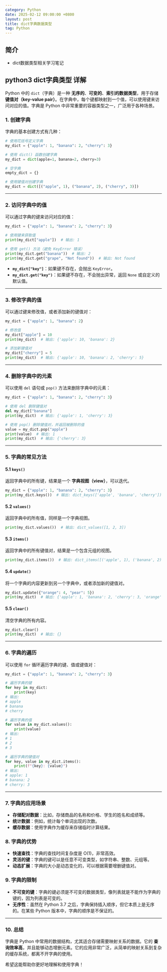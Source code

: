 ```yaml
---
category: Python
date: 2025-02-12 09:00:00 +0800
layout: post
title: dict字典数据类型
tag: Python
---
```

## 简介

+ dict数据类型相关学习笔记

<!--more-->

## python3 dict字典类型 详解

Python 中的 `dict`（字典）是一种 **无序的**、**可变的**、**索引的数据类型**，用于存储 **键值对（key-value pair）**。在字典中，每个键都映射到一个值，可以使用键来访问对应的值。字典是 Python 中非常重要的容器类型之一，广泛用于各种场景。

### 1. **创建字典**
字典的基本创建方式有几种：

```python
# 使用花括号定义字典
my_dict = {"apple": 1, "banana": 2, "cherry": 3}

# 使用 dict() 函数创建字典
my_dict = dict(apple=1, banana=2, cherry=3)

# 空字典
empty_dict = {}

# 使用键值对创建字典
my_dict = dict([("apple", 1), ("banana", 2), ("cherry", 3)])
```

---

### 2. **访问字典中的值**
可以通过字典的键来访问对应的值：

```python
my_dict = {"apple": 1, "banana": 2, "cherry": 3}

# 使用键来获取值
print(my_dict["apple"])  # 输出: 1

# 使用 get() 方法（避免 KeyError 错误）
print(my_dict.get("banana"))  # 输出: 2
print(my_dict.get("grape", "Not found"))  # 输出: Not found
```
- **`my_dict["key"]`**：如果键不存在，会抛出 `KeyError`。
- **`my_dict.get("key")`**：如果键不存在，不会抛出异常，返回 `None` 或自定义的默认值。

---

### 3. **修改字典的值**
可以通过键来修改值，或者添加新的键值对：

```python
my_dict = {"apple": 1, "banana": 2}

# 修改值
my_dict["apple"] = 10
print(my_dict)  # 输出: {'apple': 10, 'banana': 2}

# 添加新键值对
my_dict["cherry"] = 5
print(my_dict)  # 输出: {'apple': 10, 'banana': 2, 'cherry': 5}
```

---

### 4. **删除字典中的元素**
可以使用 `del` 语句或 `pop()` 方法来删除字典中的元素：

```python
my_dict = {"apple": 1, "banana": 2, "cherry": 3}

# 使用 del 删除键值对
del my_dict["banana"]
print(my_dict)  # 输出: {'apple': 1, 'cherry': 3}

# 使用 pop() 删除键值对，并返回被删除的值
value = my_dict.pop("apple")
print(value)  # 输出: 1
print(my_dict)  # 输出: {'cherry': 3}
```

---

### 5. **字典的常见方法**

#### 5.1 **`keys()`**
返回字典中的所有键，结果是一个 **字典视图（view）**，可以迭代。

```python
my_dict = {"apple": 1, "banana": 2, "cherry": 3}
print(my_dict.keys())  # 输出: dict_keys(['apple', 'banana', 'cherry'])
```

#### 5.2 **`values()`**
返回字典中的所有值，同样是一个字典视图。

```python
print(my_dict.values())  # 输出: dict_values([1, 2, 3])
```

#### 5.3 **`items()`**
返回字典中的所有键值对，结果是一个包含元组的视图。

```python
print(my_dict.items())  # 输出: dict_items([('apple', 1), ('banana', 2), ('cherry', 3)])
```

#### 5.4 **`update()`**
将一个字典的内容更新到另一个字典中，或者添加新的键值对。

```python
my_dict.update({"orange": 4, "pear": 5})
print(my_dict)  # 输出: {'apple': 1, 'banana': 2, 'cherry': 3, 'orange': 4, 'pear': 5}
```

#### 5.5 **`clear()`**
清空字典的所有内容。

```python
my_dict.clear()
print(my_dict)  # 输出: {}
```

---

### 6. **字典的遍历**
可以使用 `for` 循环遍历字典的键、值或键值对：

```python
my_dict = {"apple": 1, "banana": 2, "cherry": 3}

# 遍历字典的键
for key in my_dict:
    print(key)
# 输出:
# apple
# banana
# cherry

# 遍历字典的值
for value in my_dict.values():
    print(value)
# 输出:
# 1
# 2
# 3

# 遍历字典的键值对
for key, value in my_dict.items():
    print(f"{key}: {value}")
# 输出:
# apple: 1
# banana: 2
# cherry: 3
```

---

### 7. **字典的应用场景**
- **存储配对数据**：比如，存储商品的名称和价格、学生的姓名和成绩等。
- **统计数据**：例如，统计每个单词出现的次数。
- **缓存数据**：使用字典作为缓存来存储临时计算结果。
  
### 8. **字典的优势**
- **快速查找**：字典的查找时间复杂度是 O(1)，非常高效。
- **灵活的键**：字典的键可以是任意不可变类型，如字符串、整数、元组等。
- **动态扩展**：字典的大小是动态变化的，可以根据需要增删键值对。

### 9. **字典的限制**
- **不可变的键**：字典的键必须是不可变的数据类型，像列表就是不能作为字典的键的，因为列表是可变的。
- **无序性**：虽然在 Python 3.7 之后，字典保持插入顺序，但它本质上是无序的。在某些 Python 版本中，字典的顺序是不保证的。

---

### 10. **总结**
字典是 Python 中常用的数据结构，尤其适合存储需要映射关系的数据。它的 **查询效率高**，并且能够动态增删元素。它的应用非常广泛，从简单的映射关系到复杂的缓存系统，都离不开字典的使用。

希望这能帮助你更好地理解和使用字典！